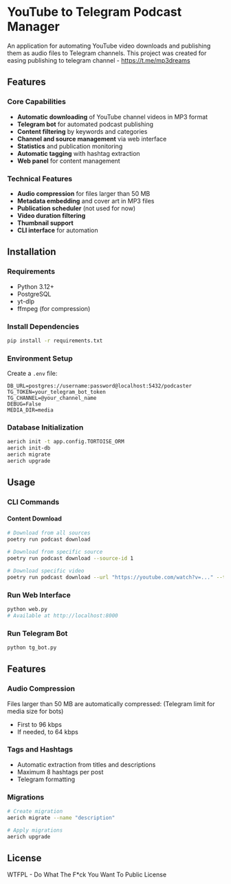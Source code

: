# YouTube to Telegram Podcast Manager

An application for automating YouTube video downloads and publishing them as audio files to Telegram channels. This project was created for easing publishing to telegram channel - https://t.me/mp3dreams

## Features

### Core Capabilities
- **Automatic downloading** of YouTube channel videos in MP3 format
- **Telegram bot** for automated podcast publishing
- **Content filtering** by keywords and categories
- **Channel and source management** via web interface
- **Statistics** and publication monitoring
- **Automatic tagging** with hashtag extraction
- **Web panel** for content management

### Technical Features
- **Audio compression** for files larger than 50 MB
- **Metadata embedding** and cover art in MP3 files
- **Publication scheduler** (not used for now)
- **Video duration filtering**
- **Thumbnail support**
- **CLI interface** for automation


## Installation

### Requirements
- Python 3.12+
- PostgreSQL
- yt-dlp
- ffmpeg (for compression)

### Install Dependencies
```bash
pip install -r requirements.txt
```

### Environment Setup
Create a `.env` file:
```env
DB_URL=postgres://username:password@localhost:5432/podcaster
TG_TOKEN=your_telegram_bot_token
TG_CHANNEL=@your_channel_name
DEBUG=False
MEDIA_DIR=media
```

### Database Initialization
```bash
aerich init -t app.config.TORTOISE_ORM
aerich init-db
aerich migrate
aerich upgrade
```

## Usage

### CLI Commands

#### Content Download
```bash
# Download from all sources
poetry run podcast download

# Download from specific source
poetry run podcast download --source-id 1

# Download specific video
poetry run podcast download --url "https://youtube.com/watch?v=..." --tg-channel 1

```

### Run Web Interface
```bash
python web.py
# Available at http://localhost:8000
```

### Run Telegram Bot
```bash
python tg_bot.py
```

## Features

### Audio Compression
Files larger than 50 MB are automatically compressed: (Telegram limit for media size for bots)
- First to 96 kbps
- If needed, to 64 kbps

### Tags and Hashtags
- Automatic extraction from titles and descriptions
- Maximum 8 hashtags per post
- Telegram formatting


### Migrations
```bash
# Create migration
aerich migrate --name "description"

# Apply migrations
aerich upgrade
```

## License

WTFPL - Do What The F*ck You Want To Public License

